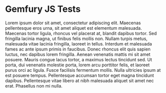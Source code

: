 # Gemfury JS Tests

Lorem ipsum dolor sit amet, consectetur adipiscing elit. Maecenas pellentesque eros urna, sit amet aliquet est elementum malesuada. Maecenas tortor ligula, rhoncus vel placerat at, blandit dapibus tortor. Sed fringilla lacinia magna, ut finibus felis mollis non. Nullam turpis metus, malesuada vitae lacinia fringilla, laoreet in tellus. Interdum et malesuada fames ac ante ipsum primis in faucibus. Donec rhoncus elit quis sapien luctus, nec dapibus lorem fringilla. Aenean venenatis mattis mi sit amet posuere. Mauris congue lacus tortor, a maximus lectus tincidunt sed. Ut porta, dui venenatis molestie porta, lorem arcu porttitor felis, et laoreet purus orci ac ligula. Fusce facilisis fermentum mollis. Nulla ultricies ipsum at est posuere tempus. Pellentesque accumsan tortor eget magna tincidunt dapibus. Pellentesque vitae libero at nibh malesuada aliquet sit amet nec erat. Phasellus non mi nulla.